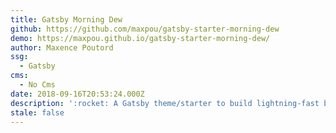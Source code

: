 ```yaml
---
title: Gatsby Morning Dew
github: https://github.com/maxpou/gatsby-starter-morning-dew
demo: https://maxpou.github.io/gatsby-starter-morning-dew/
author: Maxence Poutord
ssg:
  - Gatsby
cms:
  - No Cms
date: 2018-09-16T20:53:24.000Z
description: ':rocket: A Gatsby theme/starter to build lightning-fast blog/websites'
stale: false
---
```

